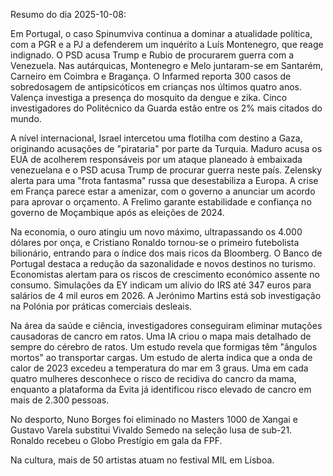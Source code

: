 Resumo do dia 2025-10-08:

Em Portugal, o caso Spinumviva continua a dominar a atualidade política, com a PGR e a PJ a defenderem um inquérito a Luís Montenegro, que reage indignado. O PSD acusa Trump e Rubio de procurarem guerra com a Venezuela. Nas autárquicas, Montenegro e Melo juntaram-se em Santarém, Carneiro em Coimbra e Bragança. O Infarmed reporta 300 casos de sobredosagem de antipsicóticos em crianças nos últimos quatro anos. Valença investiga a presença do mosquito da dengue e zika. Cinco investigadores do Politécnico da Guarda estão entre os 2% mais citados do mundo.

A nível internacional, Israel intercetou uma flotilha com destino a Gaza, originando acusações de "pirataria" por parte da Turquia. Maduro acusa os EUA de acolherem responsáveis por um ataque planeado à embaixada venezuelana e o PSD acusa Trump de procurar guerra neste país. Zelensky alerta para uma "frota fantasma" russa que desestabiliza a Europa. A crise em França parece estar a amenizar, com o governo a anunciar um acordo para aprovar o orçamento. A Frelimo garante estabilidade e confiança no governo de Moçambique após as eleições de 2024.

Na economia, o ouro atingiu um novo máximo, ultrapassando os 4.000 dólares por onça, e Cristiano Ronaldo tornou-se o primeiro futebolista bilionário, entrando para o índice dos mais ricos da Bloomberg. O Banco de Portugal destaca a redução da sazonalidade e novos destinos no turismo. Economistas alertam para os riscos de crescimento económico assente no consumo. Simulações da EY indicam um alívio do IRS até 347 euros para salários de 4 mil euros em 2026. A Jerónimo Martins está sob investigação na Polónia por práticas comerciais desleais.

Na área da saúde e ciência, investigadores conseguiram eliminar mutações causadoras de cancro em ratos. Uma IA criou o mapa mais detalhado de sempre do cérebro de ratos. Um estudo revela que formigas têm "ângulos mortos" ao transportar cargas. Um estudo de alerta indica que a onda de calor de 2023 excedeu a temperatura do mar em 3 graus. Uma em cada quatro mulheres desconhece o risco de recidiva do cancro da mama, enquanto a plataforma da Evita já identificou risco elevado de cancro em mais de 2.300 pessoas.

No desporto, Nuno Borges foi eliminado no Masters 1000 de Xangai e Gustavo Varela substitui Vivaldo Semedo na seleção lusa de sub-21. Ronaldo recebeu o Globo Prestígio em gala da FPF.

Na cultura, mais de 50 artistas atuam no festival MIL em Lisboa.